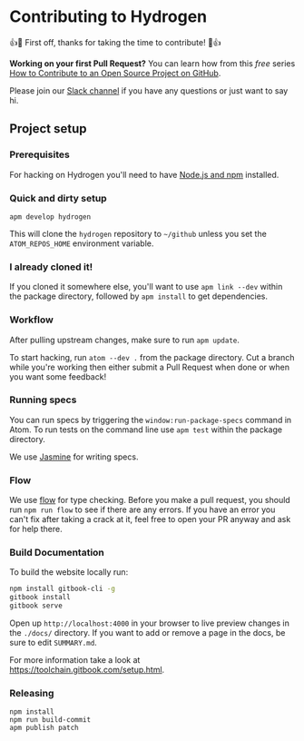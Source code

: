# Contributing to Hydrogen

:+1::tada: First off, thanks for taking the time to contribute! :tada::+1:

**Working on your first Pull Request?** You can learn how from this *free* series
[How to Contribute to an Open Source Project on GitHub](https://egghead.io/courses/how-to-contribute-to-an-open-source-project-on-github).

Please join our [Slack channel](https://slackin-nteract.now.sh/) if you have any questions or just want to say hi.

## Project setup

### Prerequisites

For hacking on Hydrogen you'll need to have [Node.js and npm](https://docs.npmjs.com/getting-started/installing-node) installed.

### Quick and dirty setup

`apm develop hydrogen`

This will clone the `hydrogen` repository to `~/github` unless you set the
`ATOM_REPOS_HOME` environment variable.

### I already cloned it!

If you cloned it somewhere else, you'll want to use `apm link --dev` within the
package directory, followed by `apm install` to get dependencies.

### Workflow

After pulling upstream changes, make sure to run `apm update`.

To start hacking, run `atom --dev .` from the package directory.
Cut a branch while you're working then either submit a Pull Request when done
or when you want some feedback!

### Running specs

You can run specs by triggering the `window:run-package-specs` command in Atom. To run tests on the command line use `apm test` within the package directory.

We use [Jasmine](https://jasmine.github.io/api/3.2/global) for writing specs.

### Flow

We use [flow](https://flow.org/) for type checking. Before you make a pull request, you should run `npm run flow`
to see if there are any errors. If you have an error you can't fix after taking a crack at it, feel free to open your PR anyway and ask for help there.

### Build Documentation

To build the website locally run:
```bash
npm install gitbook-cli -g
gitbook install
gitbook serve
```

Open up `http://localhost:4000` in your browser to live preview changes in the `./docs/` directory. If you want to add or remove a page in the docs, be sure to edit `SUMMARY.md`.

For more information take a look at https://toolchain.gitbook.com/setup.html.

### Releasing

```
npm install
npm run build-commit
apm publish patch
```
